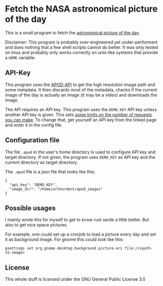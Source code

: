 Fetch the NASA astronomical picture of the day
==============================================

This is a small program to fetch the [astronomical picture of the day](https://apod.nasa.gov/apod/astropix.html).

Disclaimer: This program is probably over-engineered yet under-performant and does nothing that a few shell scripts cannot do better. It was only tested on linux and probably only works correctly on unix-like systems that provide a `HOME` variable.

API-Key
-------

This program uses the [APOD-API](https://api.nasa.gov/) to get the high resolution image path and some metadata. It then discards most of the metadata, checks if the current image of the day is actually an image (it may be a video) and downloads the image.

The API requires an API key. This program uses the `DEMO_KEY` API key unless another API key is given. This sets [some limits on the number of requests you can make](https://api.nasa.gov/#signUp). To change that, get yourself an API key from the linked page and enter it in the config file.

Configuration file
------------------

The file `.apod` in the user's home directory is used to configure API key and target directory. If not given, the program uses `DEMO_KEY` as API key and the current directory as target directory.

The `.apod` file is a json file that looks like this:

```
{
  "api_key": "DEMO_KEY",
  "image_dir": "/home/arthurdent/apod_images"
}
```

Possible usages
---------------

I mainly wrote this for myself to get to know rust serde a little better. But also to get nice space pictures.

For example, one could set up a cronjob to load a picture every day and set it as background image. For gnome this could look like this:

```
gsettings set org.gnome.desktop.background picture-uri file://<path-to-image>
```

License
-------

This whole stuff is licensed under the GNU General Public License 3.0
